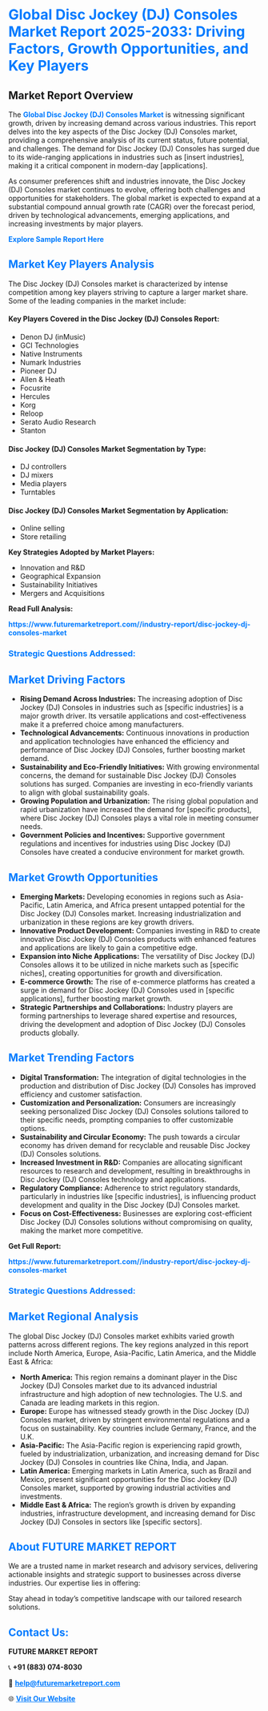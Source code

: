 <h1 style="color: #007BFF;">Global Disc Jockey (DJ) Consoles Market Report 2025-2033: Driving Factors, Growth Opportunities, and Key Players</h1>

<section id="overview">
<h2>Market Report Overview</h2>
<p>The <a href="https://www.futuremarketreport.com//industry-report/disc-jockey-dj-consoles-market" style="color: #007BFF; text-decoration: none;"><strong>Global Disc Jockey (DJ) Consoles Market</strong></a> is witnessing significant growth, driven by increasing demand across various industries. This report delves into the key aspects of the Disc Jockey (DJ) Consoles market, providing a comprehensive analysis of its current status, future potential, and challenges. The demand for Disc Jockey (DJ) Consoles has surged due to its wide-ranging applications in industries such as [insert industries], making it a critical component in modern-day [applications].</p>
<p>As consumer preferences shift and industries innovate, the Disc Jockey (DJ) Consoles market continues to evolve, offering both challenges and opportunities for stakeholders. The global market is expected to expand at a substantial compound annual growth rate (CAGR) over the forecast period, driven by technological advancements, emerging applications, and increasing investments by major players.</p>
</section>

<section id="overview">
<p><a href="https://www.futuremarketreport.com//request-sample/reportId=56782" style="color: #007BFF; text-decoration: none;"><strong>Explore Sample Report Here</strong></a></p>
</section>

<section id="key-players">
<h2 style="color: #007BFF;">Market Key Players Analysis</h2>
<p>The Disc Jockey (DJ) Consoles market is characterized by intense competition among key players striving to capture a larger market share. Some of the leading companies in the market include:</p>
<h4>Key Players Covered in the Disc Jockey (DJ) Consoles Report:</h4>
<ul><li>Denon DJ (inMusic)</li><li>GCI Technologies</li><li>Native Instruments</li><li>Numark Industries</li><li>Pioneer DJ</li><li>Allen &amp; Heath</li><li>Focusrite</li><li>Hercules</li><li>Korg</li><li>Reloop</li><li>Serato Audio Research</li><li>Stanton</li></ul>
<h4>Disc Jockey (DJ) Consoles Market Segmentation by Type:</h4>
<ul><li>DJ controllers</li><li>DJ mixers</li><li>Media players</li><li>Turntables</li></ul>

<h4>Disc Jockey (DJ) Consoles Market Segmentation by Application:</h4>
<ul><li>Online selling</li><li>Store retailing</li></ul>
<p><strong>Key Strategies Adopted by Market Players:</strong></p>
<ul>
<li>Innovation and R&D</li>
<li>Geographical Expansion</li>
<li>Sustainability Initiatives</li>
<li>Mergers and Acquisitions</li>
</ul>
</section>

<section>
<p><strong>Read Full Analysis: </strong></p><a href="https://www.futuremarketreport.com//industry-report/disc-jockey-dj-consoles-market" style="color: #007BFF; text-decoration: none;"><strong>https://www.futuremarketreport.com//industry-report/disc-jockey-dj-consoles-market</strong></a>
<h3 style="color: #007BFF;">Strategic Questions Addressed:</h3>
</section>

<section id="driving-factors">
<h2 style="color: #007BFF;">Market Driving Factors</h2>
<ul>
<li><strong>Rising Demand Across Industries:</strong> The increasing adoption of Disc Jockey (DJ) Consoles in industries such as [specific industries] is a major growth driver. Its versatile applications and cost-effectiveness make it a preferred choice among manufacturers.</li>
<li><strong>Technological Advancements:</strong> Continuous innovations in production and application technologies have enhanced the efficiency and performance of Disc Jockey (DJ) Consoles, further boosting market demand.</li>
<li><strong>Sustainability and Eco-Friendly Initiatives:</strong> With growing environmental concerns, the demand for sustainable Disc Jockey (DJ) Consoles solutions has surged. Companies are investing in eco-friendly variants to align with global sustainability goals.</li>
<li><strong>Growing Population and Urbanization:</strong> The rising global population and rapid urbanization have increased the demand for [specific products], where Disc Jockey (DJ) Consoles plays a vital role in meeting consumer needs.</li>
<li><strong>Government Policies and Incentives:</strong> Supportive government regulations and incentives for industries using Disc Jockey (DJ) Consoles have created a conducive environment for market growth.</li>
</ul>
</section>

<section id="growth-opportunities">
<h2 style="color: #007BFF;">Market Growth Opportunities</h2>
<ul>
<li><strong>Emerging Markets:</strong> Developing economies in regions such as Asia-Pacific, Latin America, and Africa present untapped potential for the Disc Jockey (DJ) Consoles market. Increasing industrialization and urbanization in these regions are key growth drivers.</li>
<li><strong>Innovative Product Development:</strong> Companies investing in R&D to create innovative Disc Jockey (DJ) Consoles products with enhanced features and applications are likely to gain a competitive edge.</li>
<li><strong>Expansion into Niche Applications:</strong> The versatility of Disc Jockey (DJ) Consoles allows it to be utilized in niche markets such as [specific niches], creating opportunities for growth and diversification.</li>
<li><strong>E-commerce Growth:</strong> The rise of e-commerce platforms has created a surge in demand for Disc Jockey (DJ) Consoles used in [specific applications], further boosting market growth.</li>
<li><strong>Strategic Partnerships and Collaborations:</strong> Industry players are forming partnerships to leverage shared expertise and resources, driving the development and adoption of Disc Jockey (DJ) Consoles products globally.</li>
</ul>
</section>

<section id="trending-factors">
<h2 style="color: #007BFF;">Market Trending Factors</h2>
<ul>
<li><strong>Digital Transformation:</strong> The integration of digital technologies in the production and distribution of Disc Jockey (DJ) Consoles has improved efficiency and customer satisfaction.</li>
<li><strong>Customization and Personalization:</strong> Consumers are increasingly seeking personalized Disc Jockey (DJ) Consoles solutions tailored to their specific needs, prompting companies to offer customizable options.</li>
<li><strong>Sustainability and Circular Economy:</strong> The push towards a circular economy has driven demand for recyclable and reusable Disc Jockey (DJ) Consoles solutions.</li>
<li><strong>Increased Investment in R&D:</strong> Companies are allocating significant resources to research and development, resulting in breakthroughs in Disc Jockey (DJ) Consoles technology and applications.</li>
<li><strong>Regulatory Compliance:</strong> Adherence to strict regulatory standards, particularly in industries like [specific industries], is influencing product development and quality in the Disc Jockey (DJ) Consoles market.</li>
<li><strong>Focus on Cost-Effectiveness:</strong> Businesses are exploring cost-efficient Disc Jockey (DJ) Consoles solutions without compromising on quality, making the market more competitive.</li>
</ul>
</section>

<section>
<p><strong>Get Full Report: </strong></p><a href="https://www.futuremarketreport.com//industry-report/disc-jockey-dj-consoles-market" style="color: #007BFF; text-decoration: none;"><strong>https://www.futuremarketreport.com//industry-report/disc-jockey-dj-consoles-market</strong></a>
<h3 style="color: #007BFF;">Strategic Questions Addressed:</h3>
</section>


<section id="regional-analysis">
<h2 style="color: #007BFF;">Market Regional Analysis</h2>
<p>The global Disc Jockey (DJ) Consoles market exhibits varied growth patterns across different regions. The key regions analyzed in this report include North America, Europe, Asia-Pacific, Latin America, and the Middle East & Africa:</p>
<ul>
<li><strong>North America:</strong> This region remains a dominant player in the Disc Jockey (DJ) Consoles market due to its advanced industrial infrastructure and high adoption of new technologies. The U.S. and Canada are leading markets in this region.</li>
<li><strong>Europe:</strong> Europe has witnessed steady growth in the Disc Jockey (DJ) Consoles market, driven by stringent environmental regulations and a focus on sustainability. Key countries include Germany, France, and the U.K.</li>
<li><strong>Asia-Pacific:</strong> The Asia-Pacific region is experiencing rapid growth, fueled by industrialization, urbanization, and increasing demand for Disc Jockey (DJ) Consoles in countries like China, India, and Japan.</li>
<li><strong>Latin America:</strong> Emerging markets in Latin America, such as Brazil and Mexico, present significant opportunities for the Disc Jockey (DJ) Consoles market, supported by growing industrial activities and investments.</li>
<li><strong>Middle East & Africa:</strong> The region’s growth is driven by expanding industries, infrastructure development, and increasing demand for Disc Jockey (DJ) Consoles in sectors like [specific sectors].</li>
</ul>
</section>

<footer>
<h2 style="color: #007BFF;">About FUTURE MARKET REPORT</h2>
<p>We are a trusted name in market research and advisory services, delivering actionable insights and strategic support to businesses across diverse industries. Our expertise lies in offering:</p>

<p>Stay ahead in today’s competitive landscape with our tailored research solutions.</p>

<h2 style="color: #007BFF;">Contact Us:</h2>
<p><strong>FUTURE MARKET REPORT</strong></p>
<p>📞 <strong>+91 (883) 074-8030</strong></p>
<p>📧 <strong><a href="mailto:help@futuremarketreport.com" style="color: #007BFF;">help@futuremarketreport.com</a></strong></p>
<p>🌐 <strong><a href="https://www.futuremarketreport.com/" style="color: #007BFF;">Visit Our Website</a></strong></p>
</footer>